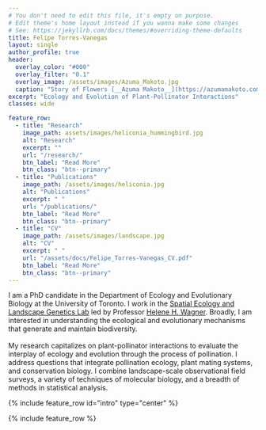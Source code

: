 ```yaml
---
# You don't need to edit this file, it's empty on purpose.
# Edit theme's home layout instead if you wanna make some changes
# See: https://jekyllrb.com/docs/themes/#overriding-theme-defaults
title: Felipe Torres-Vanegas
layout: single
author_profile: true
header:
  overlay_color: "#000"
  overlay_filter: "0.1"
  overlay_image: /assets/images/Azuma_Makoto.jpg
  caption: "Story of Flowers [__Azuma Makoto__](https://azumamakoto.com/1669/)"
excerpt: "Ecology and Evolution of Plant-Pollinator Interactions"
classes: wide

feature_row:
  - title: "Research"
    image_path: assets/images/heliconia_hummingbird.jpg
    alt: "Research"
    excerpt: ""
    url: "/research/"
    btn_label: "Read More"
    btn_class: "btn--primary"
  - title: "Publications"
    image_path: /assets/images/heliconia.jpg
    alt: "Publications"
    excerpt: " "
    url: "/publications/"
    btn_label: "Read More"
    btn_class: "btn--primary"
  - title: "CV"
    image_path: /assets/images/landscape.jpg
    alt: "CV"
    excerpt: " "
    url: "/assets/docs/Felipe_Torres-Vanegas_CV.pdf"
    btn_label: "Read More"
    btn_class: "btn--primary"
---
```


I am a PhD candidate in the Department of Ecology and Evolutionary Biology
at the University of Toronto. I work in the [Spatial Ecology and Landscape Genetics Lab][3] led by Professor [Helene H. Wagner][4]. Broadly, I am interested in understanding the ecological and evolutionary mechanisms that generate and maintain biodiversity.
 <br>
 <br>
My research capitalizes on plant-pollinator interactions to evaluate the interplay of ecology and evolution through the process of pollination. I address questions that integrate pollination ecology, plant mating systems, and conservation biology. I combine landscape-scale observational field surveys, a variety of techniques of molecular biology, and a breadth of methods in statistical analysis.

{% include feature_row id="intro" type="center" %}

{% include feature_row %}

[3]: http://sites.utm.utoronto.ca/wagnerlab/
[4]: https://scholar.google.ca/citations?user=tI-9Q9kAAAAJ&hl=en
